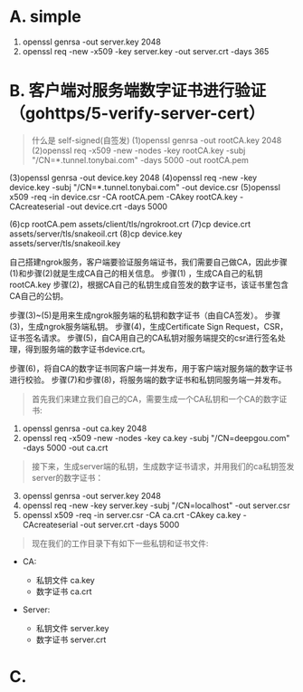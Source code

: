 # A. simple
1. openssl genrsa -out server.key 2048
2. openssl req -new -x509 -key server.key -out server.crt -days 365




# B. 客户端对服务端数字证书进行验证（gohttps/5-verify-server-cert）
> 什么是 self-signed(自签发)
(1)openssl genrsa -out rootCA.key 2048
(2)openssl req -x509 -new -nodes -key rootCA.key -subj "/CN=*.tunnel.tonybai.com" -days 5000 -out rootCA.pem

(3)openssl genrsa -out device.key 2048
(4)openssl req -new -key device.key -subj "/CN=*.tunnel.tonybai.com" -out device.csr
(5)openssl x509 -req -in device.csr -CA rootCA.pem -CAkey rootCA.key -CAcreateserial -out device.crt -days 5000

(6)cp rootCA.pem assets/client/tls/ngrokroot.crt
(7)cp device.crt assets/server/tls/snakeoil.crt
(8)cp device.key assets/server/tls/snakeoil.key

自己搭建ngrok服务，客户端要验证服务端证书，我们需要自己做CA，因此步骤(1)和步骤(2)就是生成CA自己的相关信息。
步骤(1) ，生成CA自己的私钥 rootCA.key
步骤(2)，根据CA自己的私钥生成自签发的数字证书，该证书里包含CA自己的公钥。

步骤(3)~(5)是用来生成ngrok服务端的私钥和数字证书（由自CA签发）。
步骤(3)，生成ngrok服务端私钥。
步骤(4)，生成Certificate Sign Request，CSR，证书签名请求。
步骤(5)，自CA用自己的CA私钥对服务端提交的csr进行签名处理，得到服务端的数字证书device.crt。

步骤(6)，将自CA的数字证书同客户端一并发布，用于客户端对服务端的数字证书进行校验。
步骤(7)和步骤(8)，将服务端的数字证书和私钥同服务端一并发布。

> 首先我们来建立我们自己的CA，需要生成一个CA私钥和一个CA的数字证书:
1. openssl genrsa -out ca.key 2048
2. openssl req -x509 -new -nodes -key ca.key -subj "/CN=deepgou.com" -days 5000 -out ca.crt

> 接下来，生成server端的私钥，生成数字证书请求，并用我们的ca私钥签发server的数字证书：
3. openssl genrsa -out server.key 2048
4. openssl req -new -key server.key -subj "/CN=localhost" -out server.csr
5. openssl x509 -req -in server.csr -CA ca.crt -CAkey ca.key -CAcreateserial -out server.crt -days 5000

> 现在我们的工作目录下有如下一些私钥和证书文件: 
* CA:
    * 私钥文件 ca.key
    * 数字证书 ca.crt

* Server:
    * 私钥文件 server.key
    * 数字证书 server.crt



# C. 

